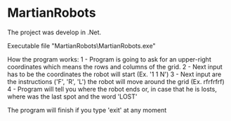 # MartianRobots

The project was develop in .Net.

Executable file "MartianRobots\MartianRobots.exe"

How the program works:
 1 - Program is going to ask for an upper-right coordinates which means the rows and columns of the grid.
 2 - Next input has to be the coordinates the robot will start (Ex. '1 1 N')
 3 - Next input are the instructions ('F', 'R', 'L') the robot will move around the grid (Ex. rfrfrfrf)
 4 - Program will tell you where the robot ends or, in case that he is losts, where was the last spot and the word 'LOST'

The program will finish if you type 'exit' at any moment
